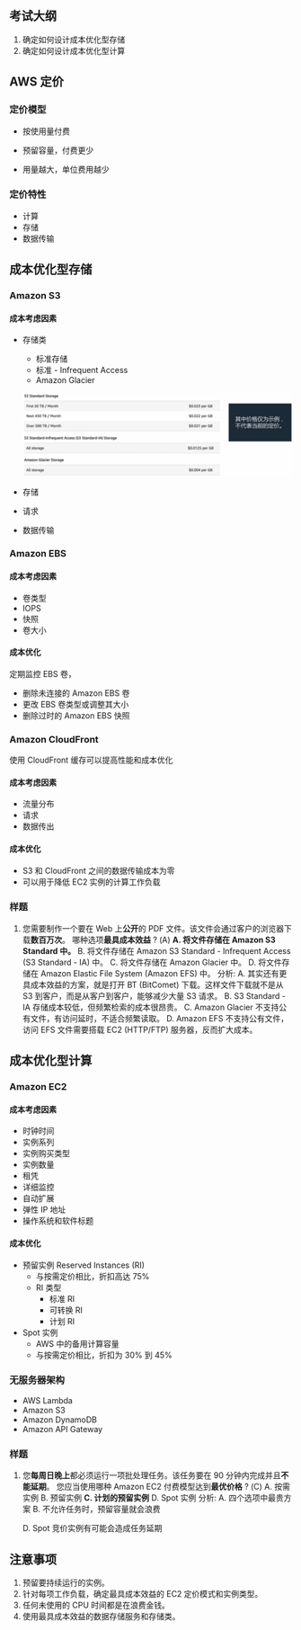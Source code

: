 ## 考试大纲

1. 确定如何设计成本优化型存储
2. 确定如何设计成本优化型计算

## AWS 定价

### 定价模型

- 按使用量付费

- 预留容量，付费更少

- 用量越大，单位费用越少

### 定价特性

- 计算
- 存储
- 数据传输

## 成本优化型存储

### Amazon S3

#### 成本考虑因素

- 存储类

    - 标准存储
    - 标准 - Infrequent Access
    - Amazon Glacier

    ![image-20211031193202982](.assets/Untitled/image-20211031193202982.png)

- 存储

- 请求

- 数据传输

### Amazon EBS

#### 成本考虑因素

- 卷类型
- IOPS
- 快照
- 卷大小

#### 成本优化

定期监控 EBS 卷，

- 删除未连接的 Amazon EBS 卷
- 更改 EBS 卷类型或调整其大小
- 删除过时的 Amazon EBS 快照

### Amazon CloudFront

使用 CloudFront 缓存可以提高性能和成本优化

#### 成本考虑因素

- 流量分布
- 请求
- 数据传出

#### 成本优化

- S3 和 CloudFront 之间的数据传输成本为零
- 可以用于降低 EC2 实例的计算工作负载

### 样题

1. 您需要制作一个要在 Web 上**公开**的 PDF 文件。该文件会通过客户的浏览器下载**数百万次**。
    哪种选项**最具成本效益** ? (A)
    **A. 将文件存储在 Amazon S3 Standard 中。**
    B. 将文件存储在 Amazon S3 Standard - Infrequent Access (S3 Standard - IA) 中。
    C. 将文件存储在 Amazon Glacier 中。
    D. 将文件存储在 Amazon Elastic File System (Amazon EFS) 中。
    分析:
    A. 其实还有更具成本效益的方案，就是打开 BT (BitComet) 下载。这样文件下载就不是从 S3 到客户，而是从客户到客户，能够减少大量 S3 请求。
    B. S3 Standard - IA 存储成本较低，但频繁检索的成本很昂贵。
    C. Amazon Glacier 不支持公有文件，有访问延时，不适合频繁读取。
    D. Amazon EFS 不支持公有文件，访问 EFS 文件需要搭载 EC2 (HTTP/FTP) 服务器，反而扩大成本。

## 成本优化型计算

### Amazon EC2

#### 成本考虑因素

- 时钟时间
- 实例系列
- 实例购买类型
- 实例数量
- 租凭
- 详细监控
- 自动扩展
- 弹性 IP 地址
- 操作系统和软件标题

#### 成本优化

- 预留实例 Reserved Instances (RI)
    - 与按需定价相比，折扣高达 75%
    - RI 类型
        - 标准 RI
        - 可转换 RI
        - 计划 RI
- Spot 实例
    - AWS 中的备用计算容量
    - 与按需定价相比，折扣为 30% 到 45%

### 无服务器架构

- AWS Lambda
- Amazon S3
- Amazon DynamoDB
- Amazon API Gateway

### 样题

1. 您**每周日晚上**都必须运行一项批处理任务。该任务要在 90 分钟内完成并且**不能延期**。
    您应当使用哪种 Amazon EC2 付费模型达到**最优价格** ? (C)
    A. 按需实例
    B. 预留实例
    **C. 计划的预留实例**
    D. Spot 实例
    分析:
    A. 四个选项中最贵方案
    B. 不允许任务时，预留容量就会浪费

    D. Spot 竞价实例有可能会造成任务延期

## 注意事项

1. 预留要持续运行的实例。
2. 针对每项工作负载，确定最具成本效益的 EC2 定价模式和实例类型。
3. 任何未使用的 CPU 时间都是在浪费金钱。
4. 使用最具成本效益的数据存储服务和存储类。
